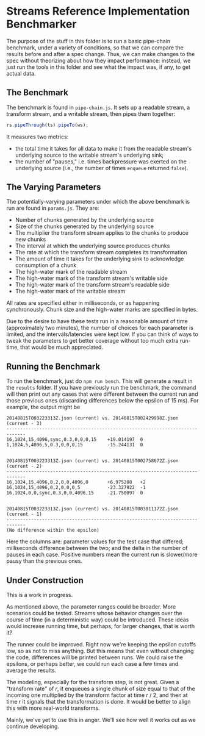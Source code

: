 # Streams Reference Implementation Benchmarker

The purpose of the stuff in this folder is to run a basic pipe-chain benchmark, under a variety of conditions, so that we can compare the results before and after a spec change. Thus, we can make changes to the spec without theorizing about how they impact performance: instead, we just run the tools in this folder and see what the impact was, if any, to get actual data.

## The Benchmark

The benchmark is found in `pipe-chain.js`. It sets up a readable stream, a transform stream, and a writable stream, then pipes them together:

```js
rs.pipeThrough(ts).pipeTo(ws);
```

It measures two metrics:

- the total time it takes for all data to make it from the readable stream's underlying source to the writable stream's underlying sink;
- the number of "pauses," i.e. times backpressure was exerted on the underlying source (i.e., the number of times `enqueue` returned `false`).

## The Varying Parameters

The potentially-varying parameters under which the above benchmark is run are found in `params.js`. They are:

- Number of chunks generated by the underlying source
- Size of the chunks generated by the underlying source
- The multiplier the transform stream applies to the chunks to produce new chunks
- The interval at which the underlying source produces chunks
- The rate at which the transform stream completes its transformation
- The amount of time it takes for the underlying sink to acknowledge consumption of a chunk
- The high-water mark of the readable stream
- The high-water mark of the transform stream's writable side
- The high-water mark of the transform stream's readable side
- The high-water mark of the writable stream

All rates are specified either in milliseconds, or as happening synchronously. Chunk size and the high-water marks are specified in bytes.

Due to the desire to have these tests run in a reasonable amount of time (approximately two minutes), the number of choices for each parameter is limited, and the intervals/latencies were kept low. If you can think of ways to tweak the parameters to get better coverage without too much extra run-time, that would be much appreciated.

## Running the Benchmark

To run the benchmark, just do `npm run bench`. This will generate a result in the `results` folder. If you have previously run the benchmark, the command will then print out any cases that were different between the current run and those previous ones (discarding differences below the epsilon of 15 ms). For example, the output might be

```
20140815T003223313Z.json (current) vs. 20140815T002429998Z.json (current - 3)
-----------------------------------------------------------------------------
16,1024,15,4096,sync,0.3,0,0,0,15    +19.014197  0
1,1024,5,4096,5,0.3,0,0,0,15         -15.244131  0


20140815T003223313Z.json (current) vs. 20140815T002758672Z.json (current - 2)
-----------------------------------------------------------------------------
16,1024,15,4096,0,2,0,0,4096,0       +6.975208   +2
16,1024,15,4096,0,2,0,0,0,5          -23.327922  -1
16,1024,0,0,sync,0.3,0,0,4096,15     -21.750097  0


20140815T003223313Z.json (current) vs. 20140815T003011172Z.json (current - 1)
-----------------------------------------------------------------------------
(No difference within the epsilon)
```

Here the columns are: parameter values for the test case that differed; milliseconds difference between the two; and the delta in the number of pauses in each case. Positive numbers mean the current run is slower/more pausy than the previous ones.

## Under Construction

This is a work in progress.

As mentioned above, the parameter ranges could be broader. More scenarios could be tested. Streams whose behavior changes over the course of time (in a deterministic way) could be introduced. These ideas would increase running time, but perhaps, for larger changes, that is worth it?

The runner could be improved. Right now we're keeping the epsilon cutoffs low, so as not to miss anything. But this means that even without changing the code, differences will be printed between runs. We could raise the epsilons, or perhaps better, we could run each case a few times and average the results.

The modeling, especially for the transform step, is not great. Given a "transform rate" of _r_, it enqueues a single chunk of size equal to that of the incoming one multiplied by the transform factor at time _r_ / 2, and then at time _r_ it signals that the transformation is done. It would be better to align this with more real-world transforms.

Mainly, we've yet to use this in anger. We'll see how well it works out as we continue developing.

